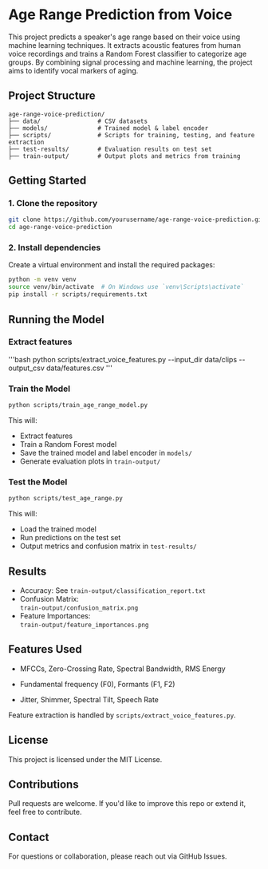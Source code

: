# Age Range Prediction from Voice

This project predicts a speaker's age range based on their voice using machine learning techniques. It extracts acoustic features from human voice recordings and trains a Random Forest classifier to categorize age groups. By combining signal processing and machine learning, the project aims to identify vocal markers of aging.

## Project Structure

```
age-range-voice-prediction/
├── data/                # CSV datasets
├── models/              # Trained model & label encoder
├── scripts/             # Scripts for training, testing, and feature extraction
├── test-results/        # Evaluation results on test set
├── train-output/        # Output plots and metrics from training
```

## Getting Started

### 1. Clone the repository

```bash
git clone https://github.com/yourusername/age-range-voice-prediction.git
cd age-range-voice-prediction
```

### 2. Install dependencies

Create a virtual environment and install the required packages:

```bash
python -m venv venv
source venv/bin/activate  # On Windows use `venv\Scripts\activate`
pip install -r scripts/requirements.txt
```

## Running the Model

### Extract features 
'''bash
python scripts/extract_voice_features.py --input_dir data/clips --output_csv data/features.csv
'''

### Train the Model

```bash
python scripts/train_age_range_model.py
```

This will:
- Extract features
- Train a Random Forest model
- Save the trained model and label encoder in `models/`
- Generate evaluation plots in `train-output/`

### Test the Model

```bash
python scripts/test_age_range.py
```

This will:
- Load the trained model
- Run predictions on the test set
- Output metrics and confusion matrix in `test-results/`

## Results

- Accuracy: See `train-output/classification_report.txt`
- Confusion Matrix:  
  `train-output/confusion_matrix.png`
- Feature Importances:  
  `train-output/feature_importances.png`

## Features Used

- MFCCs, Zero-Crossing Rate, Spectral Bandwidth, RMS Energy
  
- Fundamental frequency (F0), Formants (F1, F2)

- Jitter, Shimmer, Spectral Tilt, Speech Rate

Feature extraction is handled by `scripts/extract_voice_features.py`.

## License

This project is licensed under the MIT License.

## Contributions

Pull requests are welcome. If you'd like to improve this repo or extend it, feel free to contribute.

## Contact

For questions or collaboration, please reach out via GitHub Issues.
